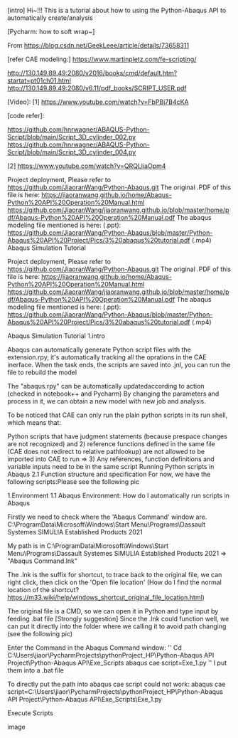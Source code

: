 [intro] Hi~!!! This is a tutorial about how to using the Python-Abaqus API to automatically create/analysis

[Pycharm: how to soft wrap~]

From https://blog.csdn.net/GeekLeee/article/details/73658311

[refer CAE modeling:] https://www.martinpletz.com/fe-scripting/

http://130.149.89.49:2080/v2016/books/cmd/default.htm?startat=pt01ch01.html http://130.149.89.49:2080/v6.11/pdf_books/SCRIPT_USER.pdf

[Video]: [1] https://www.youtube.com/watch?v=FbPBj7B4cKA

[code refer]:

https://github.com/hnrwagner/ABAQUS-Python-Script/blob/main/Script_3D_cylinder_002.py https://github.com/hnrwagner/ABAQUS-Python-Script/blob/main/Script_3D_cylinder_004.py

[2] https://www.youtube.com/watch?v=QRQLliaOpm4

Project deployment, Please refer to https://github.com/JiaoranWang/Python-Abaqus.git The original .PDF of this file is here: https://jiaoranwang.github.io/home/Abaqus-Python%20API%20Operation%20Manual.html https://github.com/JiaoranWang/jiaoranwang.github.io/blob/master/home/pdf/Abaqus-Python%20API%20Operation%20Manual.pdf The abaqus modeling file mentioned is here: (.ppt): https://github.com/JiaoranWang/Python-Abaqus/blob/master/Python-Abaqus%20API%20Project/Pics/3%20abaqus%20tutorial.pdf (.mp4) Abaqus Simulation Tutorial

Project deployment, Please refer to https://github.com/JiaoranWang/Python-Abaqus.git The original .PDF of this file is here: https://jiaoranwang.github.io/home/Abaqus-Python%20API%20Operation%20Manual.html https://github.com/JiaoranWang/jiaoranwang.github.io/blob/master/home/pdf/Abaqus-Python%20API%20Operation%20Manual.pdf The abaqus modeling file mentioned is here: (.ppt): https://github.com/JiaoranWang/Python-Abaqus/blob/master/Python-Abaqus%20API%20Project/Pics/3%20abaqus%20tutorial.pdf (.mp4)

Abaqus Simulation Tutorial 1.intro

Abaqus can automatically generate Python script files with the extension.rpy, it's automatically tracking all the oprations in the CAE inerface. When the task ends, the scripts are saved into .jnl, you can run the file to rebuild the model

The "abaqus.rpy" can be automatically updatedaccording to action (checked in notebook++ and Pycharm) By changing the parameters and process in it, we can obtain a new model with new job and analysis.

To be noticed that CAE can only run the plain python scripts in its run shell, which means that:

Python scripts that have judgment statements (because prespace changes are not recognized) and 2) reference functions defined in the same file (CAE does not redirect to relative pathlookup) are not allowed to be imported into CAE to run => 3) Any references, function definitions and variable inputs need to be in the same script
Running Python scripts in Abaqus 2.1 Function structure and specification
For now, we have the following scripts:Please see the following pic

1.Environment 1.1 Abaqus Environment: How do I automatically run scripts in Abaqus

Firstly we need to check where the 'Abaqus Command' window are. C:\ProgramData\Microsoft\Windows\Start Menu\Programs\Dassault Systemes SIMULIA Established Products 2021

My path is in C:\ProgramData\Microsoft\Windows\Start Menu\Programs\Dassault Systemes SIMULIA Established Products 2021 => "Abaqus Command.lnk"

The .lnk is the suffix for shortcut, to trace back to the original file, we can right click, then click on the 'Open file location' (How do I find the normal location of the shortcut? https://m33.wiki/help/windows_shortcut_original_file_location.html)

The original file is a CMD, so we can open it in Python and type input by feeding .bat file [Strongly suggestion] Since the .lnk could function well, we can put it directly into the folder where we calling it to avoid path changing (see the following pic)

Enter the Command in the Abaqus Command window: '' Cd C:\Users\jiaor\PycharmProjects\pythonProject_HP\Python-Abaqus API Project\Python-Abaqus API\Exe_Scripts abaqus cae script=Exe_1.py '' I put them into a .bat file

To directly put the path into abaqus cae script could not work: abaqus cae script=C:\Users\jiaor\PycharmProjects\pythonProject_HP\Python-Abaqus API Project\Python-Abaqus API\Exe_Scripts\Exe_1.py

Execute Scripts

image
